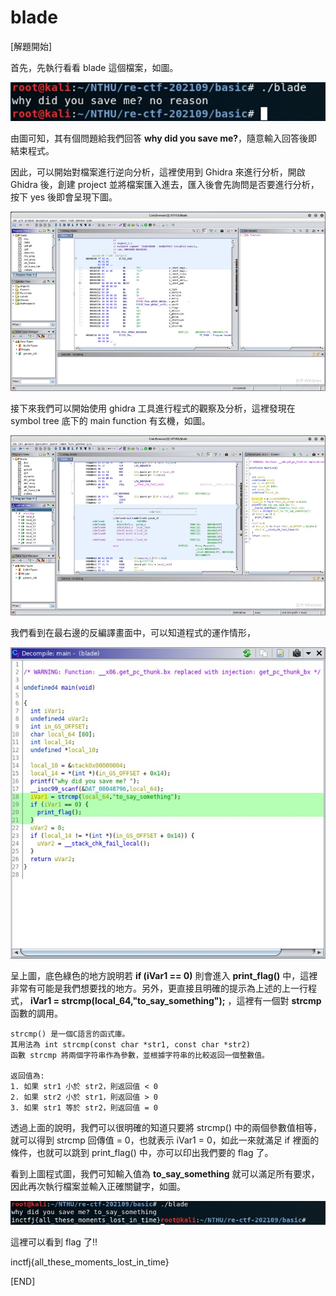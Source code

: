# blade

[解題開始]

首先，先執行看看 blade 這個檔案，如圖。

![image](https://github.com/PenguinBear-cyber/The-Attack-and-Defense-of-Computer/blob/main/Practice/LAB2/image/blade_run.jpg)

由圖可知，其有個問題給我們回答 **why did you save me?**，隨意輸入回答後即結束程式。

因此，可以開始對檔案進行逆向分析，這裡使用到 Ghidra 來進行分析，開啟 Ghidra 後，創建 project 並將檔案匯入進去，匯入後會先詢問是否要進行分析，按下 yes 後即會呈現下圖。

![image](https://github.com/PenguinBear-cyber/The-Attack-and-Defense-of-Computer/blob/main/Practice/LAB2/image/blade_show.jpg)

接下來我們可以開始使用 ghidra 工具進行程式的觀察及分析，這裡發現在 symbol tree 底下的 main function 有玄機，如圖。

![image](https://github.com/PenguinBear-cyber/The-Attack-and-Defense-of-Computer/blob/main/Practice/LAB2/image/blade_main.jpg)

我們看到在最右邊的反編譯畫面中，可以知道程式的運作情形，

![image](https://github.com/PenguinBear-cyber/The-Attack-and-Defense-of-Computer/blob/main/Practice/LAB2/image/blade_maincode.jpg)

呈上圖，底色綠色的地方說明若 **if (iVar1 == 0)** 則會進入 **print_flag()** 中，這裡非常有可能是我們想要找的地方。另外，更直接且明確的提示為上述的上一行程式， **iVar1 = strcmp(local_64,"to_say_something");** ，這裡有一個對 **strcmp** 函數的調用。
```
strcmp() 是一個C語言的函式庫。
其用法為 int strcmp(const char *str1, const char *str2)
函數 strcmp 將兩個字符串作為參數，並根據字符串的比較返回一個整數值。

返回值為:
1. 如果 str1 小於 str2，則返回值 < 0
2. 如果 str2 小於 str1，則返回值 > 0
3. 如果 str1 等於 str2，則返回值 = 0
```
透過上面的說明，我們可以很明確的知道只要將 strcmp() 中的兩個參數值相等，就可以得到 strcmp 回傳值 = 0，也就表示 iVar1 = 0，如此一來就滿足 if 裡面的條件，也就可以跳到 print_flag() 中，亦可以印出我們要的 flag 了。

看到上圖程式圖，我們可知輸入值為 **to_say_something** 就可以滿足所有要求，因此再次執行檔案並輸入正確關鍵字，如圖。

![image](https://github.com/PenguinBear-cyber/The-Attack-and-Defense-of-Computer/blob/main/Practice/LAB2/image/blade_final.jpg)

這裡可以看到 flag 了!!

inctfj{all_these_moments_lost_in_time}

[END]
